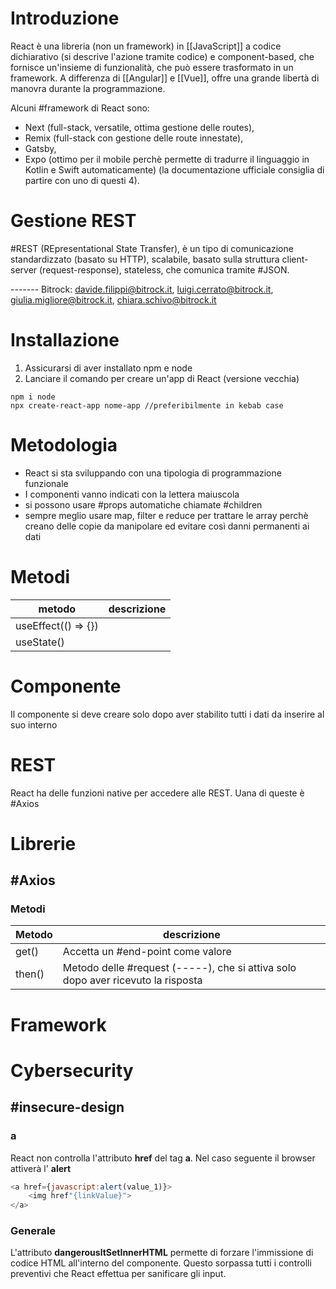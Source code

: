 # Introduzione
React è una libreria (non un framework) in [[JavaScript]] a codice dichiarativo (si descrive l'azione tramite codice) e component-based, che fornisce un'insieme di funzionalità, che può essere trasformato in un framework.
A differenza di [[Angular]] e [[Vue]], offre una grande libertà di manovra durante la programmazione.

Alcuni #framework di React sono: 
- Next (full-stack, versatile, ottima gestione delle routes),
- Remix (full-stack con gestione delle route innestate), 
- Gatsby,
- Expo (ottimo per il mobile perchè permette di tradurre il linguaggio in Kotlin e Swift automaticamente)
(la documentazione ufficiale consiglia di partire con uno di questi 4).
# Gestione REST
#REST (REpresentational State Transfer), è un tipo di comunicazione standardizzato (basato su HTTP), scalabile, basato sulla struttura client-server (request-response), stateless, che comunica tramite #JSON.

------- Bitrock: davide.filippi@bitrock.it, luigi.cerrato@bitrock.it, giulia.migliore@bitrock.it, chiara.schivo@bitrock.it

# Installazione
1. Assicurarsi di aver installato npm e node
2. Lanciare il comando per creare un'app di React (versione vecchia)
```
npm i node
npx create-react-app nome-app //preferibilmente in kebab case
```
# Metodologia
- React si sta sviluppando con una tipologia di programmazione funzionale
- I componenti vanno indicati con la lettera maiuscola
- si possono usare #props automatiche chiamate #children
- sempre meglio usare map, filter e reduce per trattare le array perchè creano delle copie da manipolare ed evitare così danni permanenti ai dati
# Metodi
|metodo|descrizione|
|-|-|
|useEffect(() => {})||
|useState()||

# Componente
Il componente si deve creare solo dopo aver stabilito tutti i dati da inserire al suo interno
# REST
React ha delle funzioni native per accedere alle REST. Uana di queste è #Axios
# Librerie
## #Axios 
### Metodi
|Metodo|descrizione|
|-|-|
|get()|Accetta un #end-point come valore
|then()|Metodo delle #request (-----), che  si attiva solo dopo aver ricevuto la risposta|

# Framework

# Cybersecurity
## #insecure-design 
### a
React non controlla l'attributo **href** del tag **a**. Nel caso seguente il browser attiverà l' **alert**
```Javascript
<a href={javascript:alert(value_1)}>
	<img href"{linkValue}">
</a>
```
### Generale
L'attributo **dangerousltSetInnerHTML** permette di forzare l'immissione di codice HTML all'interno del componente. Questo sorpassa tutti i controlli preventivi che React effettua per sanificare gli input.